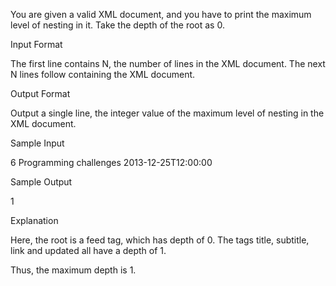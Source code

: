 You are given a valid XML document, and you have to print the maximum level of nesting in it. Take the depth of the root as 0.

Input Format

The first line contains N, the number of lines in the XML document.
The next N lines follow containing the XML document.

Output Format

Output a single line, the integer value of the maximum level of nesting in the XML document.

Sample Input

6
<feed xml:lang='en'>
    <title>HackerRank</title>
    <subtitle lang='en'>Programming challenges</subtitle>
    <link rel='alternate' type='text/html' href='http://hackerrank.com/'/>
    <updated>2013-12-25T12:00:00</updated>
</feed>

Sample Output

1

Explanation

Here, the root is a feed tag, which has depth of 0.
The tags title, subtitle, link and updated all have a depth of 1.

Thus, the maximum depth is 1.